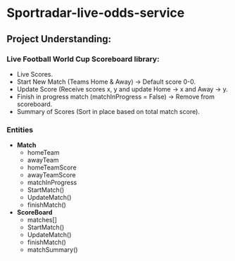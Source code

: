 # Sportradar-live-odds-service

## Project Understanding:

### Live Football World Cup Scoreboard library: 
- Live Scores.
- Start New Match (Teams Home & Away) -> Default score 0-0.
- Update Score (Receive scores x, y and update Home -> x and Away -> y.
- Finish in progress match (matchInProgress = False) -> Remove from scoreboard.
- Summary of Scores (Sort in place based on total match score).

### Entities
  - **Match**
      - homeTeam
      - awayTeam
      - homeTeamScore
      - awayTeamScore
      - matchInProgress
      - StartMatch()
      - UpdateMatch()
      - finishMatch()
  - **ScoreBoard**
      - matches[]
      - StartMatch()
      - UpdateMatch()
      - finishMatch()
      - matchSummary()
